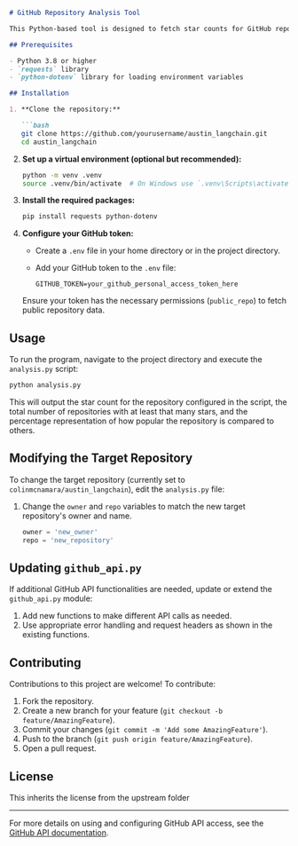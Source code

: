 
```markdown
# GitHub Repository Analysis Tool

This Python-based tool is designed to fetch star counts for GitHub repositories and compare these counts against the total number of repositories on GitHub to determine the relative popularity of a specific repository.

## Prerequisites

- Python 3.8 or higher
- `requests` library
- `python-dotenv` library for loading environment variables

## Installation

1. **Clone the repository:**

   ```bash
   git clone https://github.com/yourusername/austin_langchain.git
   cd austin_langchain
   ```

2. **Set up a virtual environment (optional but recommended):**

   ```bash
   python -m venv .venv
   source .venv/bin/activate  # On Windows use `.venv\Scripts\activate`
   ```

4. **Install the required packages:**

   ```bash
   pip install requests python-dotenv
   ```

4. **Configure your GitHub token:**

   - Create a `.env` file in your home directory or in the project directory.
   - Add your GitHub token to the `.env` file:

     ```plaintext
     GITHUB_TOKEN=your_github_personal_access_token_here
     ```

   Ensure your token has the necessary permissions (`public_repo`) to fetch public repository data.

## Usage

To run the program, navigate to the project directory and execute the `analysis.py` script:

```bash
python analysis.py
```

This will output the star count for the repository configured in the script, the total number of repositories with at least that many stars, and the percentage representation of how popular the repository is compared to others.

## Modifying the Target Repository

To change the target repository (currently set to `colinmcnamara/austin_langchain`), edit the `analysis.py` file:

1. Change the `owner` and `repo` variables to match the new target repository's owner and name.

   ```python
   owner = 'new_owner'
   repo = 'new_repository'
   ```

## Updating `github_api.py`

If additional GitHub API functionalities are needed, update or extend the `github_api.py` module:

1. Add new functions to make different API calls as needed.
2. Use appropriate error handling and request headers as shown in the existing functions.

## Contributing

Contributions to this project are welcome! To contribute:

1. Fork the repository.
2. Create a new branch for your feature (`git checkout -b feature/AmazingFeature`).
3. Commit your changes (`git commit -m 'Add some AmazingFeature'`).
4. Push to the branch (`git push origin feature/AmazingFeature`).
5. Open a pull request.

## License

This inherits the license from the upstream folder

---

For more details on using and configuring GitHub API access, see the [GitHub API documentation](https://docs.github.com/en/rest).

